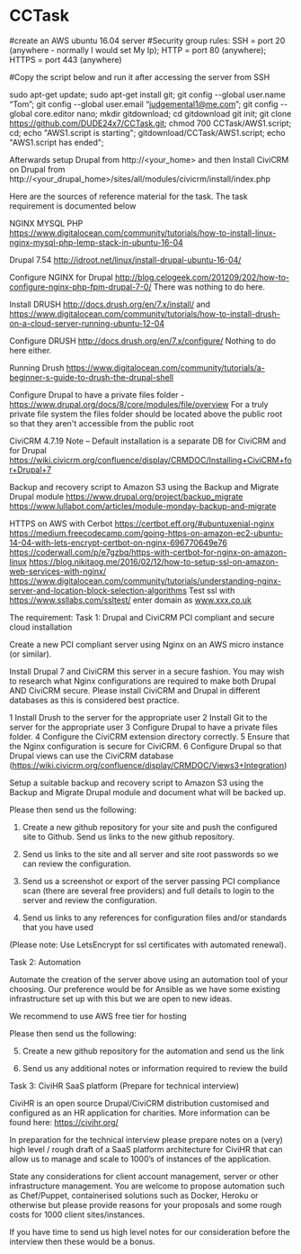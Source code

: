 # CCTask

#create an AWS ubuntu 16.04 server
#Security group rules: SSH = port 20 (anywhere - normally I would set My Ip); HTTP = port 80 (anywhere); HTTPS = port 443 (anywhere)

#Copy the script below and run it after accessing the server from SSH

sudo apt-get update;
sudo apt-get install git;
git config --global user.name “Tom”;
git config --global user.email “judgemental1@me.com”;
git config --global core.editor nano;
mkdir gitdownload;
cd gitdownload
git init;
git clone https://github.com/DUDE24x7/CCTask.git;
chmod 700 CCTask/AWS1.script;
cd;
echo "AWS1.script is starting";
gitdownload/CCTask/AWS1.script;
echo "AWS1.script has ended";

Afterwards setup Drupal from http://<your_home> and then
Install CiviCRM on Drupal from http://<your_drupal_home>/sites/all/modules/civicrm/install/index.php

Here are the sources of reference material for the task. The task requirement is documented below

NGINX MYSQL PHP
https://www.digitalocean.com/community/tutorials/how-to-install-linux-nginx-mysql-php-lemp-stack-in-ubuntu-16-04

Drupal 7.54
http://idroot.net/linux/install-drupal-ubuntu-16-04/

Configure NGINX for Drupal
http://blog.celogeek.com/201209/202/how-to-configure-nginx-php-fpm-drupal-7-0/
There was nothing to do here.

Install DRUSH http://docs.drush.org/en/7.x/install/
and https://www.digitalocean.com/community/tutorials/how-to-install-drush-on-a-cloud-server-running-ubuntu-12-04

Configure DRUSH http://docs.drush.org/en/7.x/configure/
Nothing to do here either.

Running Drush https://www.digitalocean.com/community/tutorials/a-beginner-s-guide-to-drush-the-drupal-shell

Configure Drupal to have a private files folder - https://www.drupal.org/docs/8/core/modules/file/overview
For a truly private file system the files folder should be located above the public root so that they aren't accessible from the public root

CiviCRM 4.7.19
Note – Default installation is a separate DB for CiviCRM and for Drupal
https://wiki.civicrm.org/confluence/display/CRMDOC/Installing+CiviCRM+for+Drupal+7

Backup and recovery script to Amazon S3 using the Backup and Migrate Drupal module
https://www.drupal.org/project/backup_migrate
https://www.lullabot.com/articles/module-monday-backup-and-migrate

HTTPS on AWS with Cerbot
https://certbot.eff.org/#ubuntuxenial-nginx
https://medium.freecodecamp.com/going-https-on-amazon-ec2-ubuntu-14-04-with-lets-encrypt-certbot-on-nginx-696770649e76
https://coderwall.com/p/e7gzbq/https-with-certbot-for-nginx-on-amazon-linux
https://blog.nikitaog.me/2016/02/12/how-to-setup-ssl-on-amazon-web-services-with-nginx/
https://www.digitalocean.com/community/tutorials/understanding-nginx-server-and-location-block-selection-algorithms
Test ssl with https://www.ssllabs.com/ssltest/ enter domain as www.xxx.co.uk

The requirement:
Task 1: Drupal and CiviCRM PCI compliant and secure cloud installation

Create a new PCI compliant server using Nginx on an AWS micro instance (or similar).

Install Drupal 7 and CiviCRM this server in a secure fashion. You may wish to research what Nginx configurations are required to make both Drupal AND CiviCRM secure. Please install CiviCRM and Drupal in different databases as this is considered best practice.

1 Install Drush to the server for the appropriate user
2 Install Git to the server for the appropriate user
3 Configure Drupal to have a private files folder.
4 Configure the CiviCRM extension directory correctly.
5 Ensure that the Nginx configuration is secure for CiviCRM.
6 Configure Drupal so that Drupal views can use the CiviCRM database (https://wiki.civicrm.org/confluence/display/CRMDOC/Views3+Integration)

Setup a suitable backup and recovery script to Amazon S3 using the Backup and Migrate Drupal module and document what will be backed up.

Please then send us the following:

1) Create a new github repository for your site and push the configured site to Github. Send us links to the new github repository.

2) Send us links to the site and all server and site root passwords so we can review the configuration.

3) Send us a screenshot or export of the server passing PCI compliance scan (there are several free providers) and full details to login to the server and review the configuration.

4) Send us links to any references for configuration files and/or standards that you have used

(Please note: Use LetsEncrypt for ssl certificates with automated renewal).

Task 2: Automation

Automate the creation of the server above using an automation tool of your choosing. Our preference would be for Ansible as we have some existing infrastructure set up with this but we are open to new ideas.

We recommend to use AWS free tier for hosting

Please then send us the following:

5) Create a new github repository for the automation and send us the link

6) Send us any additional notes or information required to review the build


Task 3: CiviHR SaaS platform (Prepare for technical interview)

CiviHR is an open source Drupal/CiviCRM distribution customised and configured as an HR application for charities. More information can be found here: https://civihr.org/

In preparation for the technical interview please prepare notes on a (very) high level / rough draft of a SaaS platform architecture for CiviHR that can allow us to manage and scale to 1000’s of instances of the application.

State any considerations for client account management, server or other infrastructure management. You are welcome to propose automation such as Chef/Puppet, containerised solutions such as Docker, Heroku or otherwise but please provide reasons for your proposals and some rough costs for 1000 client sites/instances.

If you have time to send us high level notes for our consideration before the interview then these would be a bonus.
